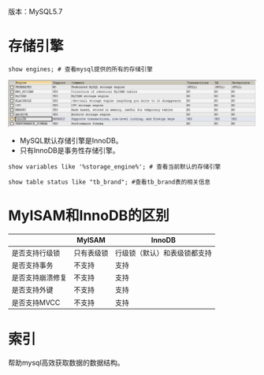 版本：MySQL5.7

# 存储引擎

```mysql
show engines; # 查看mysql提供的所有的存储引擎
```

![存储引擎](img/1.png)

- MySQL默认存储引擎是InnoDB。
- 只有InnoDB是事务性存储引擎。

```mysql
show variables like '%storage_engine%'; # 查看当前默认的存储引擎
```

```mysql
show table status like "tb_brand"; #查看tb_brand表的相关信息
```

# MyISAM和InnoDB的区别

|                  | MyISAM     | InnoDB                       |
| ---------------- | ---------- | ---------------------------- |
| 是否支持行级锁   | 只有表级锁 | 行级锁（默认）和表级锁都支持 |
| 是否支持事务     | 不支持     | 支持                         |
| 是否支持崩溃修复 | 不支持     | 支持                         |
| 是否支持外键     | 不支持     | 支持                         |
| 是否支持MVCC     | 不支持     | 支持                         |

# 索引

帮助mysql高效获取数据的数据结构。